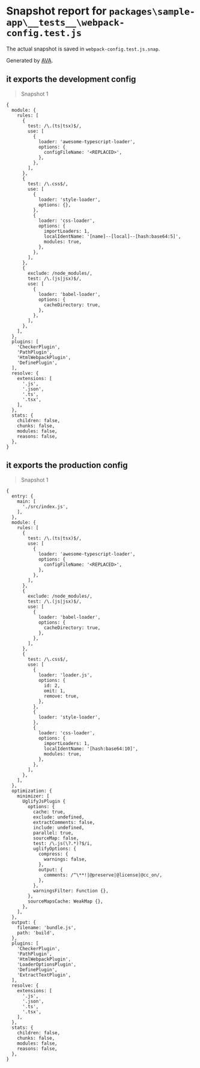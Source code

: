 # Snapshot report for `packages\sample-app\__tests__\webpack-config.test.js`

The actual snapshot is saved in `webpack-config.test.js.snap`.

Generated by [AVA](https://ava.li).

## it exports the development config

> Snapshot 1

    {
      module: {
        rules: [
          {
            test: /\.(ts|tsx)$/,
            use: [
              {
                loader: 'awesome-typescript-loader',
                options: {
                  configFileName: '<REPLACED>',
                },
              },
            ],
          },
          {
            test: /\.css$/,
            use: [
              {
                loader: 'style-loader',
                options: {},
              },
              {
                loader: 'css-loader',
                options: {
                  importLoaders: 1,
                  localIdentName: '[name]--[local]--[hash:base64:5]',
                  modules: true,
                },
              },
            ],
          },
          {
            exclude: /node_modules/,
            test: /\.(js|jsx)$/,
            use: [
              {
                loader: 'babel-loader',
                options: {
                  cacheDirectory: true,
                },
              },
            ],
          },
        ],
      },
      plugins: [
        'CheckerPlugin',
        'PathPlugin',
        'HtmlWebpackPlugin',
        'DefinePlugin',
      ],
      resolve: {
        extensions: [
          '.js',
          '.json',
          '.ts',
          '.tsx',
        ],
      },
      stats: {
        children: false,
        chunks: false,
        modules: false,
        reasons: false,
      },
    }

## it exports the production config

> Snapshot 1

    {
      entry: {
        main: [
          './src/index.js',
        ],
      },
      module: {
        rules: [
          {
            test: /\.(ts|tsx)$/,
            use: [
              {
                loader: 'awesome-typescript-loader',
                options: {
                  configFileName: '<REPLACED>',
                },
              },
            ],
          },
          {
            exclude: /node_modules/,
            test: /\.(js|jsx)$/,
            use: [
              {
                loader: 'babel-loader',
                options: {
                  cacheDirectory: true,
                },
              },
            ],
          },
          {
            test: /\.css$/,
            use: [
              {
                loader: 'loader.js',
                options: {
                  id: 2,
                  omit: 1,
                  remove: true,
                },
              },
              {
                loader: 'style-loader',
              },
              {
                loader: 'css-loader',
                options: {
                  importLoaders: 1,
                  localIdentName: '[hash:base64:10]',
                  modules: true,
                },
              },
            ],
          },
        ],
      },
      optimization: {
        minimizer: [
          UglifyJsPlugin {
            options: {
              cache: true,
              exclude: undefined,
              extractComments: false,
              include: undefined,
              parallel: true,
              sourceMap: false,
              test: /\.js(\?.*)?$/i,
              uglifyOptions: {
                compress: {
                  warnings: false,
                },
                output: {
                  comments: /^\**!|@preserve|@license|@cc_on/,
                },
              },
              warningsFilter: Function {},
            },
            sourceMapsCache: WeakMap {},
          },
        ],
      },
      output: {
        filename: 'bundle.js',
        path: 'build',
      },
      plugins: [
        'CheckerPlugin',
        'PathPlugin',
        'HtmlWebpackPlugin',
        'LoaderOptionsPlugin',
        'DefinePlugin',
        'ExtractTextPlugin',
      ],
      resolve: {
        extensions: [
          '.js',
          '.json',
          '.ts',
          '.tsx',
        ],
      },
      stats: {
        children: false,
        chunks: false,
        modules: false,
        reasons: false,
      },
    }
